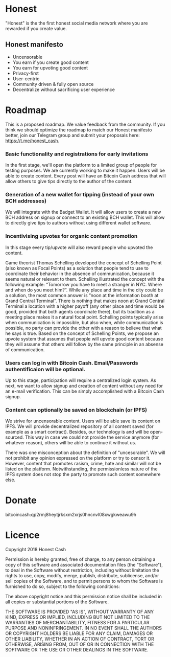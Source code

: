 # Honest
"Honest" is the the first honest social media network where you are rewarded if you create value.

## Honest manifesto
* Uncensorable 
* You earn if you create good content
* You earn for upvoting good content
* Privacy-first
* User-centric
* Community driven & fully open source
* Decentralize without sacrificing user experience

# Roadmap
This is a proposed roadmap. We value feedback from the community. If you think we should optimize the roadmap to match our Honest manifesto better, join our Telegram group and submit your proposals here: https://t.me/honest_cash.

### Basic functionality and registrations for early invitations
In the first stage, we'll open the platform to a limited group of people for testing purposes. We are currently working to make it happen. Users will be able to create content. Every post will have an Bitcoin Cash address that will allow others to give tips directly to the author of the content.

### Generation of a new wallet for tipping (instead of your own BCH addresses)
We will integrate with the Badget Wallet. It will allow users to create a new BCH address on signup or connect to an existing BCH wallet. This will allow to directly give tips to authors without using different wallet software.

### Incentivising upvotes for organic content promotion
In this stage every tip/upvote will also reward people who upvoted the content.

Game theorist Thomas Schelling developed the concept of Schelling Point (also known as Focal Points) as a solution that people tend to use to coordinate their behavior in the absence of communication, because it seems natural or relevant to them. Schelling illustrated the concept with the following example: “Tomorrow you have to meet a stranger in NYC. Where and when do you meet him?”. While any place and time in the city could be a solution, the most common answer is ”noon at the
information booth at Grand Central Terminal”. There is nothing that makes noon at Grand Central Terminal a location with a higher payoff (any other place and time would be good, provided that both agents coordinate there), but its tradition as a meeting place makes it a natural focal point. Schelling points typically arise when communication is impossible, but also when, while communication is possible, no party can provide the other with a reason to believe that what he says is true. Based on the concept of Schelling Points, we propose an upvote system that assumes that people will upvote good content because they will assume that others will follow by the same principle in an absense of communication.

### Users can log in with Bitcoin Cash. Email/Passwords authentificaion will be optional.
Up to this stage, participation will require a centralized login system. As next, we want to allow signup and creation of content without any need for an e-mail verification. This can be simply accomplished with a Bitcoin Cash signup.

### Content can optionally be saved on blockchain (or IPFS)
We strive for uncensorable content. Users will be able save its content on IPFS. We will provide decentralized repository of all content saved (for example as a smart contract). Besides, our technology is and will be open-sourced. This way in case we could not provide the service anymore (for whatever reason), others will be able to continue it without us.

There was one misconception about the definition of "uncesorable". We will not prohibit any opinion expressed on the platform or try to censor it. However, content that promotes rasism, crime, hate and similar will not be listed on the platform. Notwithstanding, the permissionless nature of the IPFS system does not stop the party to promote such content somewhere else.

# Donate
bitcoincash:qp2rmj8heytjrksxm2xrjs0hncnvl08xwgkweawu9h 

# Licence
Copyright 2018 Honest Cash

Permission is hereby granted, free of charge, to any person obtaining a copy of this software and associated documentation files (the "Software"), to deal in the Software without restriction, including without limitation the rights to use, copy, modify, merge, publish, distribute, sublicense, and/or sell copies of the Software, and to permit persons to whom the Software is furnished to do so, subject to the following conditions:

The above copyright notice and this permission notice shall be included in all copies or substantial portions of the Software.

THE SOFTWARE IS PROVIDED "AS IS", WITHOUT WARRANTY OF ANY KIND, EXPRESS OR IMPLIED, INCLUDING BUT NOT LIMITED TO THE WARRANTIES OF MERCHANTABILITY, FITNESS FOR A PARTICULAR PURPOSE AND NONINFRINGEMENT. IN NO EVENT SHALL THE AUTHORS OR COPYRIGHT HOLDERS BE LIABLE FOR ANY CLAIM, DAMAGES OR OTHER LIABILITY, WHETHER IN AN ACTION OF CONTRACT, TORT OR OTHERWISE, ARISING FROM, OUT OF OR IN CONNECTION WITH THE SOFTWARE OR THE USE OR OTHER DEALINGS IN THE SOFTWARE.

